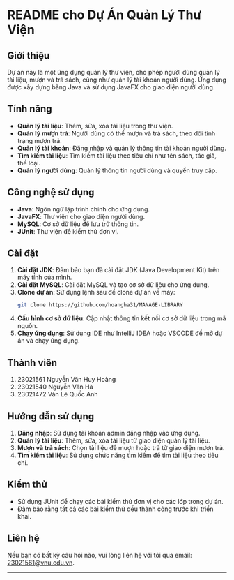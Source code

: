 # README cho Dự Án Quản Lý Thư Viện

## Giới thiệu
Dự án này là một ứng dụng quản lý thư viện, cho phép người dùng quản lý tài liệu, mượn và trả sách, cũng như quản lý tài khoản người dùng. Ứng dụng được xây dựng bằng Java và sử dụng JavaFX cho giao diện người dùng.

## Tính năng
- **Quản lý tài liệu**: Thêm, sửa, xóa tài liệu trong thư viện.
- **Quản lý mượn trả**: Người dùng có thể mượn và trả sách, theo dõi tình trạng mượn trả.
- **Quản lý tài khoản**: Đăng nhập và quản lý thông tin tài khoản người dùng.
- **Tìm kiếm tài liệu**: Tìm kiếm tài liệu theo tiêu chí như tên sách, tác giả, thể loại.
- **Quản lý người dùng**: Quản lý thông tin người dùng và quyền truy cập.

## Công nghệ sử dụng
- **Java**: Ngôn ngữ lập trình chính cho ứng dụng.
- **JavaFX**: Thư viện cho giao diện người dùng.
- **MySQL**: Cơ sở dữ liệu để lưu trữ thông tin.
- **JUnit**: Thư viện để kiểm thử đơn vị.

## Cài đặt
1. **Cài đặt JDK**: Đảm bảo bạn đã cài đặt JDK (Java Development Kit) trên máy tính của mình.
2. **Cài đặt MySQL**: Cài đặt MySQL và tạo cơ sở dữ liệu cho ứng dụng.
3. **Clone dự án**: Sử dụng lệnh sau để clone dự án về máy:
   ```bash
   git clone https://github.com/hoangha31/MANAGE-LIBRARY
   ```
4. **Cấu hình cơ sở dữ liệu**: Cập nhật thông tin kết nối cơ sở dữ liệu trong mã nguồn.
5. **Chạy ứng dụng**: Sử dụng IDE như IntelliJ IDEA hoặc VSCODE để mở dự án và chạy ứng dụng.

## Thành viên
1. 23021561 Nguyễn Văn Huy Hoàng
2. 23021540 Nguyễn Văn Hà
3. 23021472 Văn Lê Quốc Anh

## Hướng dẫn sử dụng
1. **Đăng nhập**: Sử dụng tài khoản admin đăng nhập vào ứng dụng.
2. **Quản lý tài liệu**: Thêm, sửa, xóa tài liệu từ giao diện quản lý tài liệu.
3. **Mượn và trả sách**: Chọn tài liệu để mượn hoặc trả từ giao diện mượn trả.
4. **Tìm kiếm tài liệu**: Sử dụng chức năng tìm kiếm để tìm tài liệu theo tiêu chí.

## Kiểm thử
- Sử dụng JUnit để chạy các bài kiểm thử đơn vị cho các lớp trong dự án.
- Đảm bảo rằng tất cả các bài kiểm thử đều thành công trước khi triển khai.

## Liên hệ
Nếu bạn có bất kỳ câu hỏi nào, vui lòng liên hệ với tôi qua email: 23021561@vnu.edu.vn.

---
